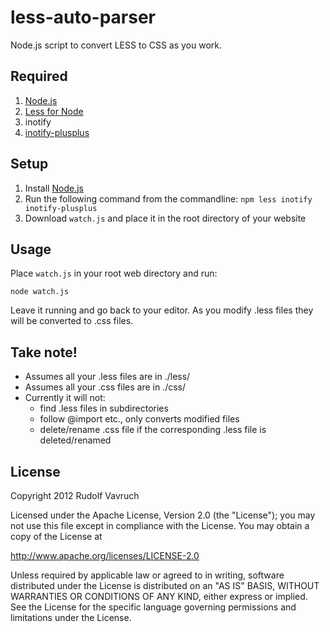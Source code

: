 # less-auto-parser
Node.js script to convert LESS to CSS as you work.

## Required
1. [Node.js](http://nodejs.org/)
2. [Less for Node](http://lesscss.org/#-server-side-usage)
3. inotify
3. [inotify-plusplus](https://github.com/coolaj86/node-inotify-plusplus) 

## Setup

1. Install [Node.js](http://nodejs.org/)
2. Run the following command from the commandline: `npm less inotify inotify-plusplus`
3. Download `watch.js` and place it in the root directory of your website

## Usage
Place `watch.js` in your root web directory and run:

    node watch.js

Leave it running and go back to your editor. As you modify .less files they will be converted to .css files.

## Take note!
* Assumes all your .less files are in ./less/
* Assumes all your .css files are in ./css/
* Currently it will not:
    * find .less files in subdirectories
    * follow @import etc., only converts modified files
    * delete/rename .css file if the corresponding .less file is deleted/renamed
    
## License
Copyright 2012 Rudolf Vavruch

Licensed under the Apache License, Version 2.0 (the "License");
you may not use this file except in compliance with the License.
You may obtain a copy of the License at

<http://www.apache.org/licenses/LICENSE-2.0>

Unless required by applicable law or agreed to in writing, software
distributed under the License is distributed on an "AS IS" BASIS,
WITHOUT WARRANTIES OR CONDITIONS OF ANY KIND, either express or implied.
See the License for the specific language governing permissions and
limitations under the License.

